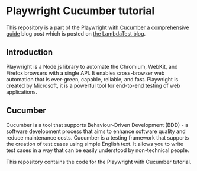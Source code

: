 # Playwright Cucumber tutorial

This repository is a part of the [Playwright with Cucumber a comprehensive guide](https://www.lambdatest.com/blog/playwright-with-cucumber-a-comprehensive-guide) blog post which is posted on [the LambdaTest blog](https://www.lambdatest.com/blog).

## Introduction

Playwright is a Node.js library to automate the Chromium, WebKit, and Firefox browsers with a single API. It enables cross-browser web automation that is ever-green, capable, reliable, and fast. Playwright is created by Microsoft, it is a powerful tool for end-to-end testing of web applications.

## Cucumber

Cucumber is a tool that supports Behaviour-Driven Development (BDD) - a software development process that aims to enhance software quality and reduce maintenance costs. Cucumber is a testing framework that supports the creation of test cases using simple English text. It allows you to write test cases in a way that can be easily understood by non-technical people.

This repository contains the code for the Playwright with Cucumber tutorial.
